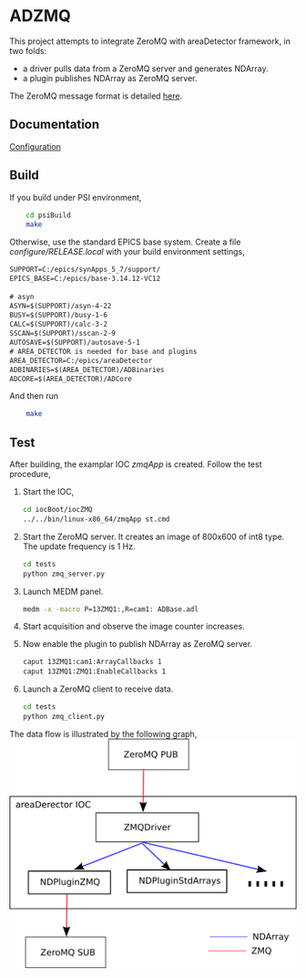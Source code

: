 ADZMQ
=====

This project attempts to integrate ZeroMQ with areaDetector framework, in two folds:

* a driver pulls data from a ZeroMQ server and generates NDArray.
* a plugin publishes NDArray as ZeroMQ server.

The ZeroMQ message format is detailed [here](https://docs.google.com/document/d/1npYDPxXL4yXiSZNyNKXW_E8ut0p2XhfSb0AJP5Wjpi0/edit#heading=h.mea8pioczwh2).


Documentation
-------------
[Configuration](documentation/Usage.md)


Build
-----
If you build under PSI environment, 
```bash
    cd psiBuild
    make
```

Otherwise, use the standard EPICS base system. Create a file *configure/RELEASE.local* with your build environment settings,
```
SUPPORT=C:/epics/synApps_5_7/support/
EPICS_BASE=C:/epics/base-3.14.12-VC12

# asyn
ASYN=$(SUPPORT)/asyn-4-22
BUSY=$(SUPPORT)/busy-1-6
CALC=$(SUPPORT)/calc-3-2
SSCAN=$(SUPPORT)/sscan-2-9
AUTOSAVE=$(SUPPORT)/autosave-5-1
# AREA_DETECTOR is needed for base and plugins
AREA_DETECTOR=C:/epics/areaDetector
ADBINARIES=$(AREA_DETECTOR)/ADBinaries
ADCORE=$(AREA_DETECTOR)/ADCore
```
And then run
```bash
    make
```

Test
----

After building, the examplar IOC *zmqApp* is created. Follow the test procedure,

1. Start the IOC, 
   ```bash
   cd iocBoot/iocZMQ
   ../../bin/linux-x86_64/zmqApp st.cmd
   ```

2. Start the ZeroMQ server. It creates an image of 800x600 of int8 type. The update
frequency is 1 Hz. 
   ```bash
   cd tests
   python zmq_server.py
   ```

3. Launch MEDM panel.
   ```bash
   medm -x -macro P=13ZMQ1:,R=cam1: ADBase.adl
   ```

4. Start acquisition and observe the image counter increases.

5. Now enable the plugin to publish NDArray as ZeroMQ server.
   ```bash
   caput 13ZMQ1:cam1:ArrayCallbacks 1
   caput 13ZMQ1:ZMQ1:EnableCallbacks 1
   ```

6. Launch a ZeroMQ client to receive data.
   ```bash
   cd tests
   python zmq_client.py
   ```

The data flow is illustrated by the following graph,
![Architecture Overview](documentation/Architecture.png)
